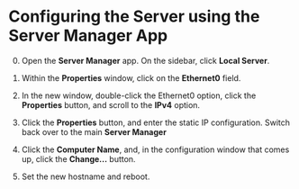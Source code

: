 # Configuring the Server using the Server Manager App

0. Open the **Server Manager** app. On the sidebar, click **Local Server**.

1. Within the **Properties** window, click on the **Ethernet0** field.

2. In the new window, double-click the Ethernet0 option, click the **Properties** button, and scroll to the **IPv4** option.

3. Click the **Properties** button, and enter the static IP configuration. Switch back over to the main **Server Manager**

4. Click the **Computer Name**, and, in the configuration window that comes up, click the **Change...** button.

5. Set the new hostname and reboot.
